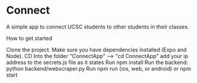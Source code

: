 # Connect
A simple app to connect UCSC students to other students in their classes. 



How to get started


Clone the project.
Make sure you have dependencies installed (Expo and Node).
CD Into the folder "ConnectApp" --> "cd ConnectApp"
add your ip address to the secrets.js file as it states
Run npm install
Run the backend: python backend/webscraper.py
Run npm run (ios, web, or android) or npm start

